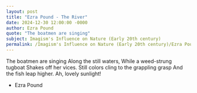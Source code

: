 ```yaml
---
layout: post
title: "Ezra Pound - The River"
date: 2024-12-30 12:00:00 -0000
author: Ezra Pound
quote: "The boatmen are singing"
subject: Imagism's Influence on Nature (Early 20th century)
permalink: /Imagism's Influence on Nature (Early 20th century)/Ezra Pound/Ezra Pound - The River
---
```


The boatmen are singing
Along the still waters,
While a weed-strung tugboat
Shakes off her vices.
Still colors cling to the grappling grasp
And the fish leap higher.
Ah, lovely sunlight!

- Ezra Pound
